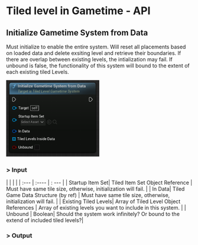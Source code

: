 # Tiled level in Gametime - API
## Initialize Gametime System from Data

Must initialize to enable the entire system. Will reset all placements based on loaded data and delete exsiting level and retrieve their boundaries. If there are overlap between existing levels, the intialization may fail. If unbound is false, the functionality of this system will bound to the extent of each existing tiled Levels. 

<img src="../../_media/GametimeAPI/InitializeGametimeSystemFromData.png" alt="drawing" width="50%"/>

### > Input
|             |         |       |
| :---        | :----   | : --- |
| Startup Item Set| Tiled Item Set Object Reference | Must have same tile size, otherwise, initialization will fail. |
| In Data| Tiled Game Data Structure (by ref) | Must have same tile size, otherwise, initialization will fail. |
| Existing Tiled Levels| Array of Tiled Level Object References | Array of existing levels you want to include in this system. |
| Unbound | Boolean|  Should the system work infinitely? Or bound to the extend of included tiled levels?|

### > Output
